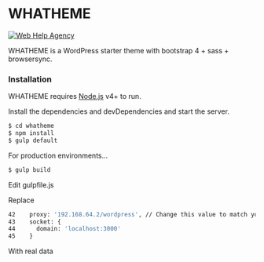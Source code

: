 # WHATHEME

[![Web Help Agency](https://webhelpagency.com/imagens/WHA_logo.svg)](https://webhelpagency.com/)

WHATHEME is a WordPress starter theme with bootstrap 4 + sass + browsersync.

### Installation

WHATHEME requires [Node.js](https://nodejs.org/) v4+ to run.

Install the dependencies and devDependencies and start the server.

```sh
$ cd whatheme
$ npm install
$ gulp default
```

For production environments...

```sh
$ gulp build
```

Edit gulpfile.js

Replace 

```sh
42    proxy: '192.168.64.2/wordpress', // Change this value to match your local URL.
43    socket: {
44      domain: 'localhost:3000'
45    }
```
With real data
